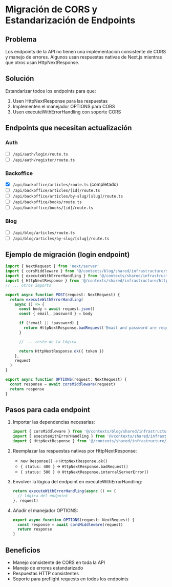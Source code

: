 # Migración de CORS y Estandarización de Endpoints

## Problema
Los endpoints de la API no tienen una implementación consistente de CORS y manejo de errores. Algunos usan respuestas nativas de Next.js mientras que otros usan HttpNextResponse.

## Solución
Estandarizar todos los endpoints para que:
1. Usen HttpNextResponse para las respuestas
2. Implementen el manejador OPTIONS para CORS
3. Usen executeWithErrorHandling con soporte CORS

## Endpoints que necesitan actualización

### Auth
- [ ] `/api/auth/login/route.ts`
- [ ] `/api/auth/register/route.ts`

### Backoffice
- [x] `/api/backoffice/articles/route.ts` (completado)
- [ ] `/api/backoffice/articles/[id]/route.ts`
- [ ] `/api/backoffice/articles/by-slug/[slug]/route.ts`
- [ ] `/api/backoffice/books/route.ts`
- [ ] `/api/backoffice/books/[id]/route.ts`

### Blog
- [ ] `/api/blog/articles/route.ts`
- [ ] `/api/blog/articles/by-slug/[slug]/route.ts`

## Ejemplo de migración (login endpoint)

```typescript
import { NextRequest } from 'next/server'
import { corsMiddleware } from '@/contexts/blog/shared/infrastructure/security/CorsMiddleware'
import { executeWithErrorHandling } from '@/contexts/shared/infrastructure/http/executeWithErrorHandling'
import { HttpNextResponse } from '@/contexts/shared/infrastructure/http/HttpNextResponse'
// ... otros imports

export async function POST(request: NextRequest) {
  return executeWithErrorHandling(
    async () => {
      const body = await request.json()
      const { email, password } = body

      if (!email || !password) {
        return HttpNextResponse.badRequest('Email and password are required')
      }

      // ... resto de la lógica

      return HttpNextResponse.ok({ token })
    },
    request
  )
}

export async function OPTIONS(request: NextRequest) {
  const response = await corsMiddleware(request)
  return response
}
```

## Pasos para cada endpoint

1. Importar las dependencias necesarias:
   ```typescript
   import { corsMiddleware } from '@/contexts/blog/shared/infrastructure/security/CorsMiddleware'
   import { executeWithErrorHandling } from '@/contexts/shared/infrastructure/http/executeWithErrorHandling'
   import { HttpNextResponse } from '@/contexts/shared/infrastructure/http/HttpNextResponse'
   ```

2. Reemplazar las respuestas nativas por HttpNextResponse:
   - `new Response()` → `HttpNextResponse.ok()`
   - `{ status: 400 }` → `HttpNextResponse.badRequest()`
   - `{ status: 500 }` → `HttpNextResponse.internalServerError()`

3. Envolver la lógica del endpoint en executeWithErrorHandling:
   ```typescript
   return executeWithErrorHandling(async () => {
     // lógica del endpoint
   }, request)
   ```

4. Añadir el manejador OPTIONS:
   ```typescript
   export async function OPTIONS(request: NextRequest) {
     const response = await corsMiddleware(request)
     return response
   }
   ```

## Beneficios
- Manejo consistente de CORS en toda la API
- Manejo de errores estandarizado
- Respuestas HTTP consistentes
- Soporte para preflight requests en todos los endpoints
